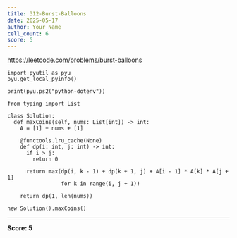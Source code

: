 ```yaml
---
title: 312-Burst-Balloons
date: 2025-05-17
author: Your Name
cell_count: 6
score: 5
---
```


https://leetcode.com/problems/burst-balloons


```
import pyutil as pyu
pyu.get_local_pyinfo()
```


```
print(pyu.ps2("python-dotenv"))
```


```
from typing import List
```


```
class Solution:
  def maxCoins(self, nums: List[int]) -> int:
    A = [1] + nums + [1]

    @functools.lru_cache(None)
    def dp(i: int, j: int) -> int:
      if i > j:
        return 0

      return max(dp(i, k - 1) + dp(k + 1, j) + A[i - 1] * A[k] * A[j + 1]
                 for k in range(i, j + 1))

    return dp(1, len(nums))
```


```
new Solution().maxCoins()
```


---
**Score: 5**